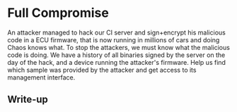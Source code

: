 # Full Compromise
An attacker managed to hack our CI server and sign+encrypt his malicious code in a ECU firmware, that is now running in millions of cars and doing Chaos knows what. To stop the attackers, we must know what the malicious code is doing. We have a history of all binaries signed by the server on the day of the hack, and a device running the attacker's firmware. Help us find which sample was provided by the attacker and get access to its management interface.

## Write-up

